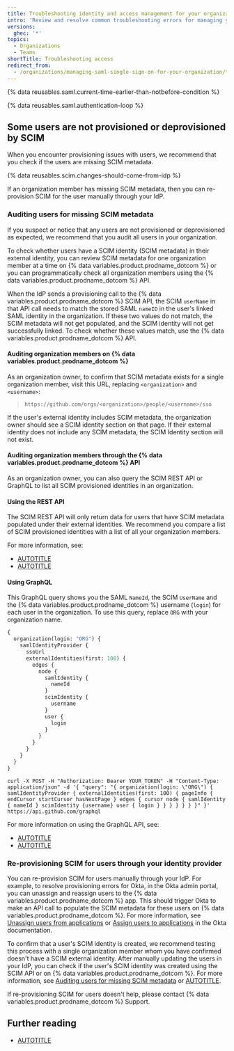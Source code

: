 ```yaml
---
title: Troubleshooting identity and access management for your organization
intro: 'Review and resolve common troubleshooting errors for managing your organization''s SAML SSO, team synchronization, or identity provider (IdP) connection.'
versions:
  ghec: '*'
topics:
  - Organizations
  - Teams
shortTitle: Troubleshooting access
redirect_from:
  - /organizations/managing-saml-single-sign-on-for-your-organization/troubleshooting-identity-and-access-management
---
```


{% data reusables.saml.current-time-earlier-than-notbefore-condition %}

{% data reusables.saml.authentication-loop %}

## Some users are not provisioned or deprovisioned by SCIM

When you encounter provisioning issues with users, we recommend that you check if the users are missing SCIM metadata.

{% data reusables.scim.changes-should-come-from-idp %}

If an organization member has missing SCIM metadata, then you can re-provision SCIM for the user manually through your IdP.

### Auditing users for missing SCIM metadata

If you suspect or notice that any users are not provisioned or deprovisioned as expected, we recommend that you audit all users in your organization.

To check whether users have a SCIM identity (SCIM metadata) in their external identity, you can review SCIM metadata for one organization member at a time on {% data variables.product.prodname_dotcom %} or you can programmatically check all organization members using the {% data variables.product.prodname_dotcom %} API.

When the IdP sends a provisioning call to the {% data variables.product.prodname_dotcom %} SCIM API, the SCIM `userName` in that API call needs to match the stored SAML `nameID` in the user's linked SAML identity in the organization. If these two values do not match, the SCIM metadata will not get populated, and the SCIM identity will not get successfully linked. To check whether these values match, use the {% data variables.product.prodname_dotcom %} API.

#### Auditing organization members on {% data variables.product.prodname_dotcom %}

As an organization owner, to confirm that SCIM metadata exists for a single organization member, visit this URL, replacing `<organization>` and `<username>`:

> `https://github.com/orgs/<organization>/people/<username>/sso`

If the user's external identity includes SCIM metadata, the organization owner should see a SCIM identity section on that page. If their external identity does not include any SCIM metadata, the SCIM Identity section will not exist.

#### Auditing organization members through the {% data variables.product.prodname_dotcom %} API

As an organization owner, you can also query the SCIM REST API or GraphQL to list all SCIM provisioned identities in an organization.

#### Using the REST API

The SCIM REST API will only return data for users that have SCIM metadata populated under their external identities. We recommend you compare a list of SCIM provisioned identities with a list of all your organization members.

For more information, see:
* [AUTOTITLE](/rest/scim/scim#list-scim-provisioned-identities)
* [AUTOTITLE](/rest/orgs/members#list-organization-members)

#### Using GraphQL

This GraphQL query shows you the SAML `NameId`, the SCIM `UserName` and the {% data variables.product.prodname_dotcom %} username (`login`) for each user in the organization. To use this query, replace `ORG` with your organization name.

```graphql
{
  organization(login: "ORG") {
    samlIdentityProvider {
      ssoUrl
      externalIdentities(first: 100) {
        edges {
          node {
            samlIdentity {
              nameId
            }
            scimIdentity {
              username
            }
            user {
              login
            }
          }
        }
      }
    }
  }
}
```

```shell
curl -X POST -H "Authorization: Bearer YOUR_TOKEN" -H "Content-Type: application/json" -d '{ "query": "{ organization(login: \"ORG\") { samlIdentityProvider { externalIdentities(first: 100) { pageInfo { endCursor startCursor hasNextPage } edges { cursor node { samlIdentity { nameId } scimIdentity {username} user { login } } } } } } }" }' https://api.github.com/graphql
```

For more information on using the GraphQL API, see:
* [AUTOTITLE](/graphql/guides)
* [AUTOTITLE](/graphql/overview/explorer)

### Re-provisioning SCIM for users through your identity provider

You can re-provision SCIM for users manually through your IdP. For example, to resolve provisioning errors for Okta, in the Okta admin portal, you can unassign and reassign users to the {% data variables.product.prodname_dotcom %} app. This should trigger Okta to make an API call to populate the SCIM metadata for these users on {% data variables.product.prodname_dotcom %}. For more information, see [Unassign users from applications](https://help.okta.com/en/prod/Content/Topics/users-groups-profiles/usgp-unassign-apps.htm) or [Assign users to applications](https://help.okta.com/en/prod/Content/Topics/users-groups-profiles/usgp-assign-apps.htm) in the Okta documentation.

To confirm that a user's SCIM identity is created, we recommend testing this process with a single organization member whom you have confirmed doesn't have a SCIM external identity. After manually updating the users in your IdP, you can check if the user's SCIM identity was created using the SCIM API or on {% data variables.product.prodname_dotcom %}. For more information, see [Auditing users for missing SCIM metadata](#auditing-users-for-missing-scim-metadata) or [AUTOTITLE](/rest/scim/scim#get-scim-provisioning-information-for-a-user).

If re-provisioning SCIM for users doesn't help, please contact {% data variables.product.prodname_dotcom %} Support.

## Further reading

* [AUTOTITLE](/admin/identity-and-access-management/managing-iam-for-your-enterprise/troubleshooting-identity-and-access-management-for-your-enterprise)

